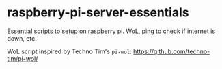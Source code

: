 # raspberry-pi-server-essentials
Essential scripts to setup on raspberry pi. WoL, ping to check if internet is down, etc.

WoL script inspired by Techno Tim's `pi-wol`: https://github.com/techno-tim/pi-wol/
